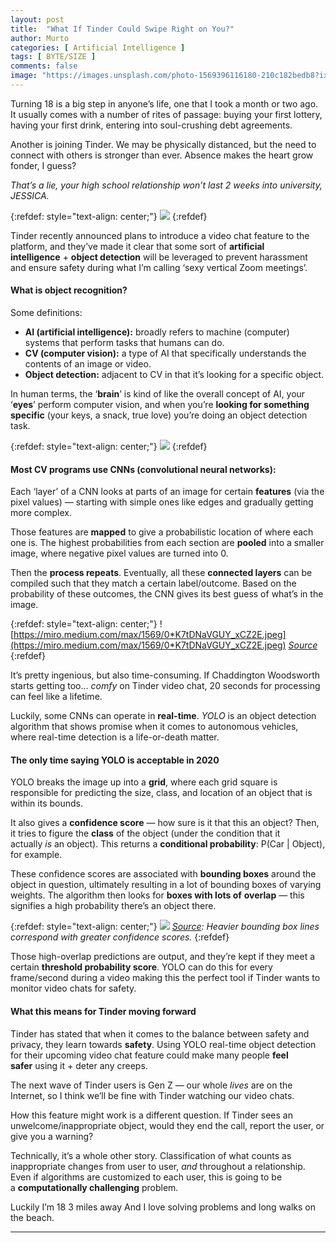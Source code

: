 ```yaml
---
layout: post
title:  "What If Tinder Could Swipe Right on You?"
author: Murto
categories: [ Artificial Intelligence ]
tags: [ BYTE/SIZE ]
comments: false
image: "https://images.unsplash.com/photo-1569396116180-210c182bedb8?ixlib=rb-1.2.1&auto=format&fit=crop&w=1049&q=80"
---
```


Turning 18 is a big step in anyone’s life, one that I took a month or two ago. It usually comes with a number of rites of passage: buying your first lottery, having your first drink, entering into soul-crushing debt agreements.

Another is joining Tinder. We may be physically distanced, but the need to connect with others is stronger than ever. Absence makes the heart grow fonder, I guess?

*That’s a lie, your high school relationship won’t last 2 weeks into university, JESSICA.*

{:refdef: style="text-align: center;"}
![](https://miro.medium.com/max/1283/0*eDxWToTJZtWpfBMV.png)
{:refdef}

Tinder recently announced plans to introduce a video chat feature to the platform, and they’ve made it clear that some sort of **artificial intelligence** + **object detection** will be leveraged to prevent harassment and ensure safety during what I’m calling ‘sexy vertical Zoom meetings’.

#### **What is object recognition?**

Some definitions:

- **AI (artificial intelligence):** broadly refers to machine (computer) systems that perform tasks that humans can do.
- **CV (computer vision):** a type of AI that specifically understands the contents of an image or video.
- **Object detection:** adjacent to CV in that it’s looking for a specific object.

In human terms, the ‘**brain**’ is kind of like the overall concept of AI, your ‘**eyes**’ perform computer vision, and when you’re **looking for something specific** (your keys, a snack, true love) you’re doing an object detection task.

{:refdef: style="text-align: center;"}
![](https://miro.medium.com/max/2000/1*rvsH0gGNBlsXOcHn6dkM5Q.png)
{:refdef}

#### **Most CV programs use CNNs (convolutional neural networks):**

Each ‘layer’ of a CNN looks at parts of an image for certain **features** (via the pixel values) — starting with simple ones like edges and gradually getting more complex.

Those features are **mapped** to give a probabilistic location of where each one is. The highest probabilities from each section are **pooled** into a smaller image, where negative pixel values are turned into 0.

Then the **process repeats**. Eventually, all these **connected layers** can be compiled such that they match a certain label/outcome. Based on the probability of these outcomes, the CNN gives its best guess of what’s in the image.

{:refdef: style="text-align: center;"}
![https://miro.medium.com/max/1569/0*K7tDNaVGUY_xCZ2E.jpeg](https://miro.medium.com/max/1569/0*K7tDNaVGUY_xCZ2E.jpeg)
*[Source](https://towardsdatascience.com/a-comprehensive-guide-to-convolutional-neural-networks-the-eli5-way-3bd2b1164a53)*
{:refdef}

It’s pretty ingenious, but also time-consuming. If Chaddington Woodsworth starts getting too… *comfy* on Tinder video chat, 20 seconds for processing can feel like a lifetime.

Luckily, some CNNs can operate in **real-time**. *YOLO* is an object detection algorithm that shows promise when it comes to autonomous vehicles, where real-time detection is a life-or-death matter.

#### **The only time saying YOLO is acceptable in 2020**

YOLO breaks the image up into a **grid**, where each grid square is responsible for predicting the size, class, and location of an object that is within its bounds.

It also gives a **confidence score** — how sure is it that this an object? Then, it tries to figure the **class** of the object (under the condition that it actually *is* an object). This returns a **conditional probability**: P(Car | Object), for example.

These confidence scores are associated with **bounding boxes** around the object in question, ultimately resulting in a lot of bounding boxes of varying weights. The algorithm then looks for **boxes with lots of** **overlap** — this signifies a high probability there’s an object there.

{:refdef: style="text-align: center;"}
![](https://miro.medium.com/max/750/0*7Tdqyf1cY1I-_pjo.jpg)
*[Source](https://www.pyimagesearch.com/2018/11/12/yolo-object-detection-with-opencv/): Heavier bounding box lines correspond with greater confidence scores.*
{:refdef}

Those high-overlap predictions are output, and they’re kept if they meet a certain **threshold probability score**. YOLO can do this for every frame/second during a video making this the perfect tool if Tinder wants to monitor video chats for safety.

#### **What this means for Tinder moving forward**

Tinder has stated that when it comes to the balance between safety and privacy, they learn towards **safety**. Using YOLO real-time object detection for their upcoming video chat feature could make many people **feel safer** using it + deter any creeps.

The next wave of Tinder users is Gen Z — our whole *lives* are on the Internet, so I think we’ll be fine with Tinder watching our video chats.

How this feature might work is a different question. If Tinder sees an unwelcome/inappropriate object, would they end the call, report the user, or give you a warning?

Technically, it’s a whole other story. Classification of what counts as inappropriate changes from user to user, *and* throughout a relationship. Even if algorithms are customized to each user, this is going to be a **computationally challenging** problem.

Luckily I’m 18
3 miles away
And I love solving problems and long walks on the beach.

***
